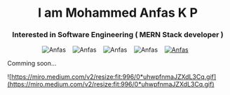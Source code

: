 <h1 align="center"> I am Mohammed Anfas K P
<!--   <img src="https://media.giphy.com/media/hvRJCLFzcasrR4ia7z/giphy.gif" width="35"></h1> -->
<h3 align="center">Interested in Software Engineering ( MERN Stack developer )</h3>

<p align="center"> 
	<img src="https://komarev.com/ghpvc/?username=anfastech&label=Profile%20views&color=0e75b6&style=plastic&abbreviated=true&base=0" alt="Anfas" /> &nbsp;&nbsp;
	<!--<img src="https://badges.pufler.dev/repos/anfastech" alt="Anfas" />-->
	<img src="https://img.shields.io/github/followers/anfastech?label=Followers" alt="Anfas" /> &nbsp;&nbsp;
	<img src="https://hits.seeyoufarm.com/api/count/incr/badge.svg?url=https%3A%2F%2Fgithub.com%2Fanfastech&count_bg=%23007BB4&title_bg=%23555555&icon=slideshare.svg&icon_color=%23E7E7E7&title=hits&edge_flat=false&style=plastic" alt="Anfas" /> &nbsp;&nbsp;
        <img src="https://wakatime.com/badge/user/018d89ad-278b-4b8f-9fca-5a09dd19216b.svg" alt="Anfas" /> &nbsp;&nbsp;
	<a href="https://www.frontendmentor.io/profile/anfastech"><img src="https://img.shields.io/badge/Front--end%20Mentor-Follow-blue" alt="Anfas" /></a> &nbsp;&nbsp;
	
</p>


Comming soon...
<br />


![https://miro.medium.com/v2/resize:fit:996/0*uhwpfnmaJZXdL3Cq.gif](https://miro.medium.com/v2/resize:fit:996/0*uhwpfnmaJZXdL3Cq.gif)
